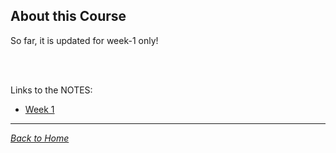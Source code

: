 ## About this Course
So far, it is updated for week-1 only!<br /><br />

<!--
### Certificate earned:
![Certificate yet to be earned!](Certificate.png)
-->

<br />

Links to the NOTES:
* [Week 1](week1)

<!--
* [Week 2](week2)
* [Week 3](week3)
* [Week 4](week4)
-->

<hr />

[_Back to Home_](../)

